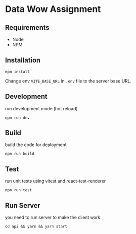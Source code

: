 # Data Wow Assignment

## Requirements

- Node
- NPM

## Installation

`npm install`

Change env `VITE_BASE_URL` in `.env` file to the server base URL.

## Development

run development mode (hot reload)

`npm run dev`

## Build

build the code for deployment

`npm run build`

## Test

run unit tests using vitest and react-test-renderer

`npm run test`

## Run Server

you need to run server to make the client work 

`cd api && yarn && yarn start`

